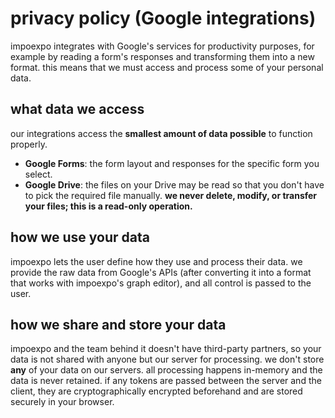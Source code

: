 # privacy policy (Google integrations)

impoexpo integrates with Google's services for productivity purposes, for example by reading a form's responses and transforming them into a new format. this means that we must access and process some of your personal data.

## what data we access

our integrations access the **smallest amount of data possible** to function properly.

* **Google Forms**: the form layout and responses for the specific form you select.
* **Google Drive**: the files on your Drive may be read so that you don't have to pick the required file manually. **we never delete, modify, or transfer your files; this is a read-only operation.**

## how we use your data

impoexpo lets the user define how they use and process their data. we provide the raw data from Google's APIs (after converting it into a format that works with impoexpo's graph editor), and all control is passed to the user.

## how we share and store your data

impoexpo and the team behind it doesn't have third-party partners, so your data is not shared with anyone but our server for processing. we don't store **any** of your data on our servers. all processing happens in-memory and the data is never retained. if any tokens are passed between the server and the client, they are cryptographically encrypted beforehand and are stored securely in your browser.